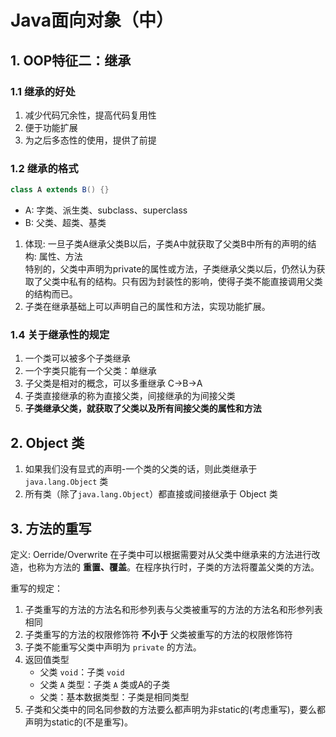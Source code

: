 # Java面向对象（中）

## 1. OOP特征二：继承

### 1.1 继承的好处

1. 减少代码冗余性，提高代码复用性
2. 便于功能扩展
3. 为之后多态性的使用，提供了前提

### 1.2 继承的格式

```java
class A extends B() {}
```

- A: 字类、派生类、subclass、superclass
- B: 父类、超类、基类

1. 体现: 一旦子类A继承父类B以后，子类A中就获取了父类B中所有的声明的结构: 属性、方法  
    特别的，父类中声明为private的属性或方法，子类继承父类以后，仍然认为获取了父类中私有的结构。只有因为封装性的影响，使得子类不能直接调用父类的结构而已。
2. 子类在继承基础上可以声明自己的属性和方法，实现功能扩展。

### 1.4 关于继承性的规定

1. 一个类可以被多个子类继承
2. 一个字类只能有一个父类：单继承
3. 子父类是相对的概念，可以多重继承 C->B->A
4. 子类直接继承的称为直接父类，间接继承的为间接父类
5. **子类继承父类，就获取了父类以及所有间接父类的属性和方法**

## 2. Object 类

1. 如果我们没有显式的声明-一个类的父类的话，则此类继承于 `java.lang.Object` 类
2. 所有类（除了`java.lang.Object`）都直接或间接继承于 Object 类

## 3. 方法的重写

定义: Oerride/Overwrite 在子类中可以根据需要对从父类中继承来的方法进行改造，也称为方法的 **重置、覆盖**。在程序执行时，子类的方法将覆盖父类的方法。

重写的规定：
1. 子类重写的方法的方法名和形参列表与父类被重写的方法的方法名和形参列表相同
2. 子类重写的方法的权限修饰符 **不小于** 父类被重写的方法的权限修饰符
3. 子类不能重写父类中声明为 `private` 的方法。
4. 返回值类型
    - 父类 `void`：子类 `void`
    - 父类 `A` 类型：子类 `A` 类或A的子类
    - 父类：基本数据类型：子类是相同类型
5. 子类和父类中的同名同参数的方法要么都声明为非static的(考虑重写)，要么都声明为static的(不是重写)。

